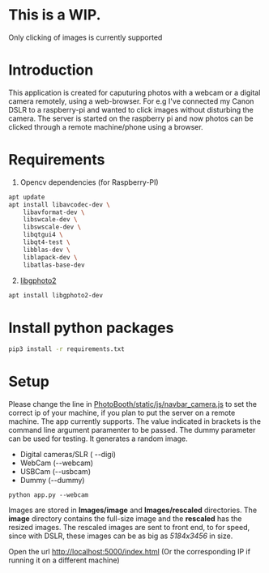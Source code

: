 # This is a WIP. 
Only clicking of images is currently supported

# Introduction
This application is created for caputuring photos with a webcam or a digital camera remotely, using a web-browser. For e.g I've connected my Canon DSLR to a raspberry-pi and wanted to click images without disturbing the camera. The server is started on the raspberry pi and now photos can be clicked through a remote machine/phone using a browser. 

# Requirements
1) Opencv dependencies (for Raspberry-PI)
```bash
apt update
apt install libavcodec-dev \
    libavformat-dev \
    libswcale-dev \
    libswscale-dev \
    libqtgui4 \
    libqt4-test \
    libblas-dev \
    liblapack-dev \
    libatlas-base-dev 
```
2) [libgphoto2](http://www.gphoto.org/proj/libgphoto2/)
```bash
apt install libgphoto2-dev
```

# Install python packages
```bash
pip3 install -r requirements.txt
```
# Setup
Please change the line in [PhotoBooth/static/js/navbar_camera.js](https://github.com/devenpatel2/PhotoBooth/blob/master/static/js/navbar_camera.js#L6) to set the correct ip of your machine, if you plan to put the server on a remote machine. The app currently supports. The value indicated in brackets is the command line argument paramenter to be passed. The dummy parameter can be used for testing. It generates a random image. 
   - Digital cameras/SLR ( --digi)
   - WebCam (--webcam)
   - USBCam (--usbcam)
   - Dummy (--dummy) 
```
python app.py --webcam
```
Images are stored in **Images/image** and **Images/rescaled** directories. The **image** directory contains the full-size image and the **rescaled** has the resized images. The rescaled images are sent to front end, to for speed, since with DSLR, these images can be as big as *5184x3456* in size.

Open the url [http://localhost:5000/index.html](http://localhost:5000/index.html) (Or the corresponding IP if running it on a different machine)
